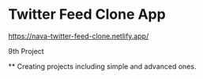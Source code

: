 # Twitter Feed Clone App

https://nava-twitter-feed-clone.netlify.app/

9th Project

** Creating projects including simple and advanced ones.
 
